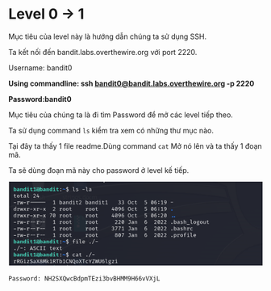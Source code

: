 # Level 0 -> 1
Mục tiêu của level này là hướng dẫn chúng ta sử dụng SSH.

Ta kết nối đến bandit.labs.overthewire.org với port 2220.

Username: bandit0

**Using commandline: ssh bandit0@bandit.labs.overthewire.org -p 2220**

**Password:bandit0**

Mục tiêu của chúng ta là đi tìm Password để mở các level tiếp theo.

Ta sử dụng command ``ls`` kiểm tra xem có những thư mục nào.

Tại đây ta thấy 1 file readme.Dùng command ``cat`` Mở nó 
lên và ta thấy 1 đoạn mã.

Ta sẽ dùng đoạn mã này cho password ở level kế tiếp.

![leve0](image/level1.png)

```
Password: NH2SXQwcBdpmTEzi3bvBHMM9H66vVXjL
```
